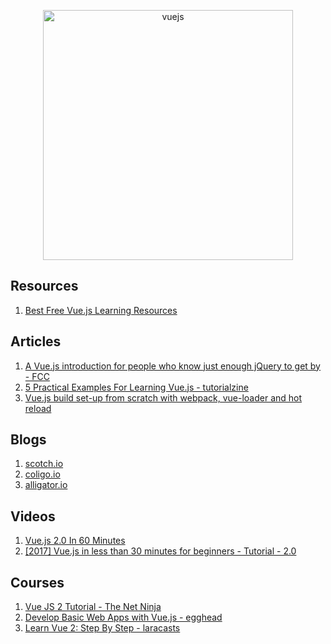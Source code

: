 <p align="center">
  <img width="400" src="https://upload.wikimedia.org/wikipedia/commons/5/53/Vue.js_Logo.svg"  alt="vuejs">
</p>

## Resources
1. [Best Free Vue.js Learning Resources](http://whatpixel.com/vuejs-learning-resources/)

## Articles 
1. [A Vue.js introduction for people who know just enough jQuery to get by - FCC](https://medium.freecodecamp.com/vue-js-introduction-for-people-who-know-just-enough-jquery-to-get-by-eab5aa193d77)
2. [5 Practical Examples For Learning Vue.js - tutorialzine](https://tutorialzine.com/2016/03/5-practical-examples-for-learning-vue-js)
3. [Vue.js build set-up from scratch with webpack, vue-loader and hot reload](https://skyronic.com/blog/vue-project-scratch)


## Blogs
1. [scotch.io](https://scotch.io/tutorials?q=&hits_per_page=12&page=0&dFR%5Btags%5D%5B0%5D=vue.js&is_v=1)
2. [coligo.io](https://coligo.io/)
3. [alligator.io](https://alligator.io/vuejs/)


## Videos
1. [Vue.js 2.0 In 60 Minutes](https://www.youtube.com/watch?v=z6hQqgvGI4Y&t=464s)
2. [[2017] Vue.js in less than 30 minutes for beginners - Tutorial - 2.0](https://www.youtube.com/watch?v=VPUdtEf3oXI&t=29s)

## Courses 
1. [Vue JS 2 Tutorial - The Net Ninja](https://www.youtube.com/watch?v=5LYrN_cAJoA&list=PL4cUxeGkcC9gQcYgjhBoeQH7wiAyZNrYa)
2. [Develop Basic Web Apps with Vue.js - egghead](https://egghead.io/lessons/vue-create-a-basic-component-using-vue-js) 
3. [Learn Vue 2: Step By Step - laracasts](https://laracasts.com/series/learn-vue-2-step-by-step)